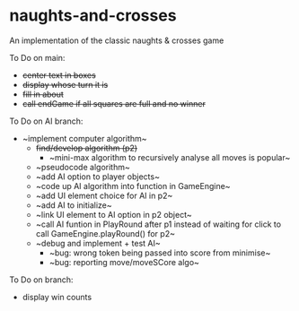 # naughts-and-crosses
An implementation of the classic naughts &amp; crosses game

To Do on main:
* ~~center text in boxes~~
* ~~display whose turn it is~~
* ~~fill in about~~
* ~~call endGame if all squares are full and no winner~~

To Do on AI branch:
* ~implement computer algorithm~
    * ~~find/develop algorithm (p2)~~
        * ~mini-max algorithm to recursively analyse all moves is popular~
    * ~pseudocode algorithm~
    * ~add AI option to player objects~
    * ~code up AI algorithm into function in GameEngine~
    * ~add UI element choice for AI in p2~
    * ~add AI to initialize~
    * ~link UI element to AI option in p2 object~
    * ~call AI funtion in PlayRound after p1 instead of waiting for click to call GameEngine.playRound() for p2~
    * ~debug and implement + test AI~
        * ~bug: wrong token being passed into score from minimise~
        * ~bug: reporting move/moveSCore algo~



To Do on branch:
* display win counts